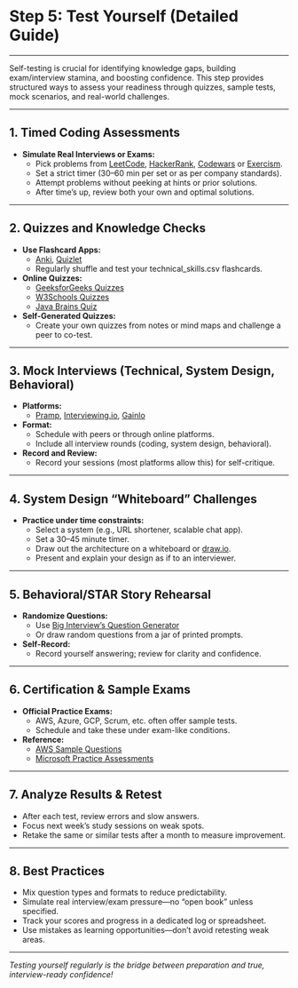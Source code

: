# Step 5: Test Yourself (Detailed Guide)

---

Self-testing is crucial for identifying knowledge gaps, building exam/interview stamina, and boosting confidence. This step provides structured ways to assess your readiness through quizzes, sample tests, mock scenarios, and real-world challenges.

---

## 1. Timed Coding Assessments

- **Simulate Real Interviews or Exams:**
  - Pick problems from [LeetCode](https://leetcode.com/), [HackerRank](https://www.hackerrank.com/), [Codewars](https://www.codewars.com/) or [Exercism](https://exercism.org/).
  - Set a strict timer (30–60 min per set or as per company standards).
  - Attempt problems without peeking at hints or prior solutions.
  - After time’s up, review both your own and optimal solutions.

---

## 2. Quizzes and Knowledge Checks

- **Use Flashcard Apps:**
  - [Anki](https://apps.ankiweb.net/), [Quizlet](https://quizlet.com/)
  - Regularly shuffle and test your technical_skills.csv flashcards.
- **Online Quizzes:**
  - [GeeksforGeeks Quizzes](https://www.geeksforgeeks.org/quiz-corner-gq/)
  - [W3Schools Quizzes](https://www.w3schools.com/quiztest/default.asp)
  - [Java Brains Quiz](https://www.javabrains.io/quiz)
- **Self-Generated Quizzes:**
  - Create your own quizzes from notes or mind maps and challenge a peer to co-test.

---

## 3. Mock Interviews (Technical, System Design, Behavioral)

- **Platforms:**  
  - [Pramp](https://www.pramp.com/), [Interviewing.io](https://interviewing.io/), [Gainlo](http://www.gainlo.co/)
- **Format:**
  - Schedule with peers or through online platforms.
  - Include all interview rounds (coding, system design, behavioral).
- **Record and Review:**
  - Record your sessions (most platforms allow this) for self-critique.

---

## 4. System Design “Whiteboard” Challenges

- **Practice under time constraints:**
  - Select a system (e.g., URL shortener, scalable chat app).
  - Set a 30–45 minute timer.
  - Draw out the architecture on a whiteboard or [draw.io](https://app.diagrams.net/).
  - Present and explain your design as if to an interviewer.

---

## 5. Behavioral/STAR Story Rehearsal

- **Randomize Questions:**
  - Use [Big Interview’s Question Generator](https://biginterview.com/answer-builder/)
  - Or draw random questions from a jar of printed prompts.
- **Self-Record:**
  - Record yourself answering; review for clarity and confidence.

---

## 6. Certification & Sample Exams

- **Official Practice Exams:**
  - AWS, Azure, GCP, Scrum, etc. often offer sample tests.
  - Schedule and take these under exam-like conditions.
- **Reference:**
  - [AWS Sample Questions](https://aws.amazon.com/certification/certification-prep/)
  - [Microsoft Practice Assessments](https://learn.microsoft.com/en-us/certifications/practice-assessments/)

---

## 7. Analyze Results & Retest

- After each test, review errors and slow answers.
- Focus next week’s study sessions on weak spots.
- Retake the same or similar tests after a month to measure improvement.

---

## 8. Best Practices

- Mix question types and formats to reduce predictability.
- Simulate real interview/exam pressure—no “open book” unless specified.
- Track your scores and progress in a dedicated log or spreadsheet.
- Use mistakes as learning opportunities—don’t avoid retesting weak areas.

---

_Testing yourself regularly is the bridge between preparation and true, interview-ready confidence!_
